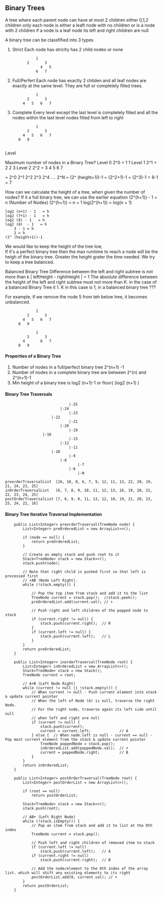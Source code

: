 ## Binary Trees
A tree where each parent node can have at most 2 children either 0,1,2 children only
each node is either a leaft node with no children or is a node with 2 children
if a node is a leaf node its left and right children are null

A binary tree can be classfified into 3 types 
1. Strict
Each node has striclty has 2 child nodes or none
```
              1
          2       3
                4   5   
              6   7
```
2. Full/Perfert 
Each node has exactly 2 childen and all leaf nodes are exactly at the same level. They are full or completely filled trees.
```
              1
          2       3
        4   5   6   7
```
3. Complete
Every level except the last level is completely filled and all the nodes within the last level nodes filled from left to right
```
              1
          2       3
        4   5   6   7
      8   9  
       
```
Level

Maximum number of nodes in a Binary Tree?
    Level 0     2^0 = 1                     1
    Level 1     2^1 = 2             2               3
    Level 2     2^2 = 3         4       5       6       7

= 2^0  2^1  2^2  2^3  2^4 ....  2^N = (2^ (height+1))-1
= (2^2+1)-1 = (2^3)-1 = 8-1 = 7 

How can we calculate the height of a tree, when given the number of nodes?
If it a full binary tree, we can use the earlier equation
    (2^(h+1)) - 1 = n (Number of Nodes)
    (2^(h+1))     = n + 1
    log(2^(h+1))     = log(n + 1)
    
    log2 (n+1) - 1   = h
    log2 (7+1) - 1   = h
    log2 (8) - 1   = h
    log2 (8)  - 1   = h
        3 - 1 = h
        2 = h
    (2^ (height+1))-1
    
We would like to keep the height of the tree low,      
If it's a perfect binary tree then the max rumtime to reach a node will be the heigh of the binary tree.
Greater the height grater the time needed. 
We try to keep a tree balanced.

Balanced  Binary Tree
Difference between the left and right subtree is not more than k 
        | leftHeight - rightHeight | = 1
The absolute difference between the height of the left and right subtree must not more than K. in the case of a balanced Binary Tree it 1. K in this case is 1, in a balanced binary tree ???

For example, if we remove the node 5 from teh below tree, it becomes unbalanced.
```
              1
          2       3
        4   5   6   7
      8   9

              1
          2       3
        4       6   7
      8   9  
```
     
#### Properties of a Binary Tree
1. Number of nodes in a full/perfect binary tree 2^(n+1) -1
2. Number of nodes in a complete binary tree are between 2^(n) and 2^(n+1)-1
3. Min height of a binary tree is log2 (n+1)-1 or floor( (log2 (n+1) )
   
#### Binary Tree Traversals
```
                             |-25
                         |-24
                             |-23
                     |-22
                             |-21
                         |-20
                             |-19
                 |-16
                             |-13
                         |-12
                             |-11
                     |-10
                             |-9
                         |-8
                                 |-7
                             |-6
                                 |-N
```
```
preorderTraversalList  [16, 10, 8, 6, 7, 9, 12, 11, 13, 22, 20, 19, 21, 24, 23, 25]
inOrderTraversalList   [6, 7, 8, 9, 10, 11, 12, 13, 16, 19, 20, 21, 22, 23, 24, 25]
postOrderTraversalList [7, 6, 9, 8, 11, 13, 12, 10, 19, 21, 20, 23, 25, 24, 22, 16]
```
   
#### Binary Tree Iterative Traversal Implementation
```
    public List<Integer> preorderTraversal(TreeNode node) {
        List<Integer> preOrderedList = new ArrayList<>();

        if (node == null) {
            return preOrderedList;
        }

        // Create an empty stack and push root to it
        Stack<TreeNode> stack = new Stack<>();
        stack.push(node);

        // Note that right child is pushed first so that left is processed first
        // +AB (Node Left Right). 
        while (!stack.empty()) {

            // Pop the top item from stack and add it to the list 
            TreeNode current = stack.pop();  //stack.peek();
            preOrderedList.add(current.val); // +

            // Push right and left children of the popped node to stack
            if (current.right != null) {
                stack.push(current.right);  // R
            }
            if (current.left != null) {
                stack.push(current.left);   // L
            }
        }
        return preOrderedList;
    }

    public List<Integer> inorderTraversal(TreeNode root) {
        List<Integer> inOrderedList = new ArrayList<>();
        Stack<TreeNode> stack = new Stack();
        TreeNode current = root;

        // A+B (Left Node Right)
        while (current != null || !stack.empty()) {
            // When current != null - Push current element into stack & update current pointer
            // When the left of Node (A) is null, traverse the right Node.
            // For the right node, traverse again its left side until null
            // when left and right are null
            if (current != null) {
                stack.push(current);
                current = current.left;             // A
            } else {  // When node.left is null - current == null - Pop most current element from the stack & update current pointer
                TreeNode poppedNode = stack.pop();
                inOrderedList.add(poppedNode.val);  // +
                current = poppedNode.right;         // B
            }
        }
        return inOrderedList;
    }

    public List<Integer> postOrderTraversal(TreeNode root) {
        List<Integer> postOrderList = new ArrayList<>();

        if (root == null)
            return postOrderList;
        
        Stack<TreeNode> stack = new Stack<>();
        stack.push(root);        

        // AB+ (Left Right Node)
        while (!stack.isEmpty()) {
            // Pop an item from stack and add it to list at the 0th index
            TreeNode current = stack.pop();

            // Push left and right children of removed item to stack
            if (current.left != null)
                stack.push(current.left);   // A
            if (current.right != null)
                stack.push(current.right);  // B

            // Add the node/element to the 0th index of the array list. which will shift any existing elements to its right
            postOrderList.add(0, current.val); // +
        }
        return postOrderList;
    }

```     
